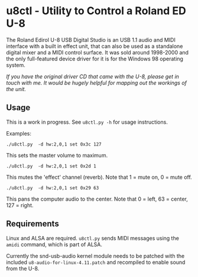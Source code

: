 # u8ctl - Utility to Control a Roland ED U-8

The Roland Edirol U-8 USB Digital Studio is an USB 1.1 audio and MIDI interface with a built in effect unit, that can also be used as a standalone digital mixer and a MIDI control surface.
It was sold around 1998-2000 and the only full-featured device driver for it is for the Windows 98 operating system.

*If you have the original driver CD that came with the U-8, please get in touch with me. It would be hugely helpful for mapping out the workings of the unit.*

## Usage

This is a work in progress. See `u8ctl.py -h` for usage instructions.

Examples:

`./u8ctl.py  -d hw:2,0,1 set 0x3c 127`

This sets the master volume to maximum.

`./u8ctl.py  -d hw:2,0,1 set 0x2d 1`

This mutes the 'effect' channel (reverb). Note that 1 = mute on, 0 = mute off.

`./u8ctl.py  -d hw:2,0,1 set 0x29 63`

This pans the computer audio to the center. Note that 0 = left, 63 = center, 127 = right.


## Requirements

Linux and ALSA are required. `u8ctl.py` sends MIDI messages using the `amidi` command, which is part of ALSA.

Currently the snd-usb-audio kernel module needs to be patched with the included `u8-audio-for-linux-4.11.patch` and recompiled to enable sound from the U-8.

